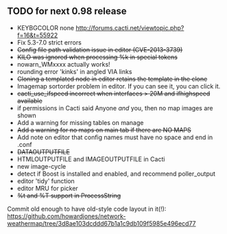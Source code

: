 ## TODO for next 0.98 release

*  KEYBGCOLOR none http://forums.cacti.net/viewtopic.php?f=16&t=55922
*  Fix 5.3-7.0 strict errors
*  ~~Config file path validation issue in editor (CVE-2013-3739)~~
*  ~~KILO was ignored when processing %k in special tokens~~
*  nowarn_WMxxxx actually works!
*  rounding error 'kinks' in angled VIA links
*  ~~Cloning a templated node in editor retains the template in the clone~~
*  Imagemap sortorder problem in editor. If you can see it, you can click it.
*  ~~cacti_use_ifspeed incorrect when interfaces > 20M and ifhighspeed available~~
*  if permissions in Cacti said Anyone *and* you, then no map images are shown
*  Add a warning for missing tables on manage
*  ~~Add a warning for no maps on main tab if there are NO MAPS~~
*  Add note on editor that config names must have no space and end in .conf
*  ~~DATAOUTPUTFILE~~
*  HTMLOUTPUTFILE and IMAGEOUTPUTFILE in Cacti
*  new image-cycle
*  detect if Boost is installed and enabled, and recommend poller_output
*  editor 'tidy' function
*  editor MRU for picker
*  ~~%t and %T support in ProcessString~~

Commit old enough to have old-style code layout in it(!):
https://github.com/howardjones/network-weathermap/tree/3d8ae103dcddd67b1a1c9db109f5985e496ecd77

